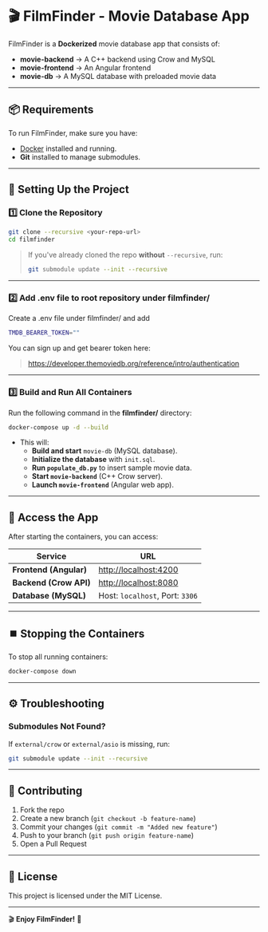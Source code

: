 # 🎬 FilmFinder - Movie Database App

FilmFinder is a **Dockerized** movie database app that consists of:
- **movie-backend** → A C++ backend using Crow and MySQL
- **movie-frontend** → An Angular frontend
- **movie-db** → A MySQL database with preloaded movie data

---

## 📦 Requirements
To run FilmFinder, make sure you have:
- [Docker](https://www.docker.com/products/docker-desktop) installed and running.
- **Git** installed to manage submodules.

---

## 🚀 Setting Up the Project

### **1️⃣ Clone the Repository**
```sh
git clone --recursive <your-repo-url>
cd filmfinder
```
> If you've already cloned the repo **without** `--recursive`, run:
> ```sh
> git submodule update --init --recursive
> ```

---

### **2️⃣ Add .env file to root repository under filmfinder/**

Create a .env file under filmfinder/ and add
```sh
TMDB_BEARER_TOKEN=""
```

You can sign up and get bearer token here:
> https://developer.themoviedb.org/reference/intro/authentication

---

### **3️⃣ Build and Run All Containers**
Run the following command in the **filmfinder/** directory:
```sh
docker-compose up -d --build
```
- This will:
  - **Build and start** `movie-db` (MySQL database).
  - **Initialize the database** with `init.sql`.
  - **Run `populate_db.py`** to insert sample movie data.
  - **Start `movie-backend`** (C++ Crow server).
  - **Launch `movie-frontend`** (Angular web app).

---

## 🔗 Access the App
After starting the containers, you can access:

| Service           | URL                           |
|------------------|------------------------------|
| **Frontend (Angular)**  | [http://localhost:4200](http://localhost:4200) |
| **Backend (Crow API)**  | [http://localhost:8080](http://localhost:8080) |
| **Database (MySQL)**  | Host: `localhost`, Port: `3306` |

---

## ⏹️ Stopping the Containers
To stop all running containers:
```sh
docker-compose down
```

---

## ⚙️ Troubleshooting
### **Submodules Not Found?**
If `external/crow` or `external/asio` is missing, run:
```sh
git submodule update --init --recursive
```

---

## 🤝 Contributing
1. Fork the repo
2. Create a new branch (`git checkout -b feature-name`)
3. Commit your changes (`git commit -m "Added new feature"`)
4. Push to your branch (`git push origin feature-name`)
5. Open a Pull Request

---

## 📜 License
This project is licensed under the MIT License.

---

🎬 **Enjoy FilmFinder!** 🚀
